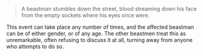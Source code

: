 > A beastman stumbles down the street, blood streaming down his face from the empty sockets where his eyes once were.

This event can take place any number of times, and the affected beastman can be of either gender, or of any age. The other beastmen treat this as unremarkable, often refusing to discuss it at all, turning away from anyone who attempts to do so.